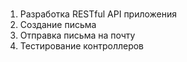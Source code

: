 ### 
1. Разработка RESTful API приложения
2. Создание письма
3. Отправка письма на почту
4. Тестирование контроллеров